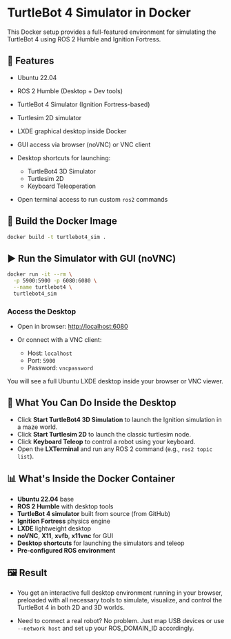 # TurtleBot 4 Simulator in Docker

This Docker setup provides a full-featured environment for simulating the TurtleBot 4 using ROS 2 Humble and Ignition Fortress.

## 🚀 Features

* Ubuntu 22.04
* ROS 2 Humble (Desktop + Dev tools)
* TurtleBot 4 Simulator (Ignition Fortress-based)
* Turtlesim 2D simulator
* LXDE graphical desktop inside Docker
* GUI access via browser (noVNC) or VNC client
* Desktop shortcuts for launching:

  * TurtleBot4 3D Simulator
  * Turtlesim 2D
  * Keyboard Teleoperation
* Open terminal access to run custom `ros2` commands

## 🔧 Build the Docker Image

```bash
docker build -t turtlebot4_sim .
```

## ▶️ Run the Simulator with GUI (noVNC)

```bash
docker run -it --rm \
  -p 5900:5900 -p 6080:6080 \
  --name turtlebot4 \
  turtlebot4_sim
```

### Access the Desktop

* Open in browser: [http://localhost:6080](http://localhost:6080)
* Or connect with a VNC client:

  * Host: `localhost`
  * Port: `5900`
  * Password: `vncpassword`

You will see a full Ubuntu LXDE desktop inside your browser or VNC viewer.


## 🧠 What You Can Do Inside the Desktop

* Click **Start TurtleBot4 3D Simulation** to launch the Ignition simulation in a maze world.
* Click **Start Turtlesim 2D** to launch the classic turtlesim node.
* Click **Keyboard Teleop** to control a robot using your keyboard.
* Open the **LXTerminal** and run any ROS 2 command (e.g., `ros2 topic list`).


## 📊 What's Inside the Docker Container

* **Ubuntu 22.04** base
* **ROS 2 Humble** with desktop tools
* **TurtleBot 4 simulator** built from source (from GitHub)
* **Ignition Fortress** physics engine
* **LXDE** lightweight desktop
* **noVNC**, **X11**, **xvfb**, **x11vnc** for GUI
* **Desktop shortcuts** for launching the simulators and teleop
* **Pre-configured ROS environment**


## 🖼️ Result

* You get an interactive full desktop environment running in your browser, preloaded with all necessary tools to simulate, visualize, and control the TurtleBot 4 in both 2D and 3D worlds.

* Need to connect a real robot? No problem. Just map USB devices or use `--network host` and set up your ROS\_DOMAIN\_ID accordingly.
